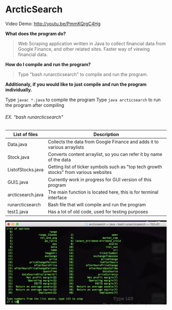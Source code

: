 # ArcticSearch

Video Demo: http://youtu.be/PmmKQrgC4Hg

**What does the program do?**

> Web Scraping application written in Java to collect financial data from Google Finance, and other related sites. Faster way of viewing financial data.

**How do I compile and run  the program?**

> Type "bash runarcticsearch" to compile and run the program.

**Additionaly, if you would like to just compile and run the program individually.**


Type `javac *.java` to compile the program
Type `java arcticsearch` to run the program after compiling 

###### EX. "bash runarcticsearch"

List of files | Description
------------- | -----------
Data.java |         Collects the data from Google Finance and adds it to various arraylists
Stock.java |        Converts content arraylist, so you can refer it by name of the data
ListofStocks.java | Getting list of ticker symbols such as "top tech growth stocks" from various websites
GUI1.java |        Currently work in progress for GUI version of this program
arcticsearch.java | The main function is located here, this is for terminal interface
runarcticsearch |   Bash file that will compile and run the program
test1.java |        Has a lot of old code, used for testing purposes


![main](https://github.com/rafihaque7/arcticsearch/blob/master/MainScreenshot.PNG)
